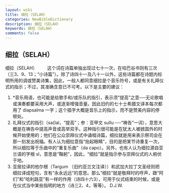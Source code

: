 ```yaml
---
layout: wiki
title: 细拉（SELAH）
categories: NewBibleDictionary
description: 细拉（SELAH）
keywords: 细拉（SELAH）
comments: false
---
```


## 细拉（SELAH）



细拉（SELAH）
　　这个词在诗篇单独出现过七十一次，在哈巴谷书则有三次（三3、9、13；“小诗篇”）。除了诗四十一及八十一以外，这些诗篇都在诗题内标明所用的调或赞美诗集，因此，一般人都同意细拉是个音乐符号，或是有关礼拜仪式的指示；不过，其准确含意已不可考。以下是主要的建议：
1. *音乐用语，也可能是给歌手和/或乐队的指引，表示须“提高”之意──无论歌唱或演奏都要采用大声，或逐渐增强音量。因此旧约的七十士希腊文译本每次都用了 diapsalma 一字；这个插字大概是音乐上的指示，而不是赞美内容的停顿处。
2. 礼拜仪式的指引（sa{lal，“提高”；参：亚甲文 sullu ──“祷告”一词），意思大概是在祷告中提高声音或高举双手。这种指引很可能是在犹太人被掳国外的时候开始使用的；他们在公众崇拜仪式中诵唱诗篇，细拉就是用来表示祭司会在那一刻发出祝福。有人认为细拉意指“抬起眼睛”，目的是把某节诗重复一次，所以细拉等于乐曲中的“重复乐曲”（da capo）。另外，也有人认为细拉源自亚兰语的字根 sl，意思是“鞠躬”，因此，“细拉”就是指示参与崇拜仪式的人俯伏于地。
3. 亚居拉译的他尔根（Targum 〔旧约亚兰文注译〕）和武加大拉丁文圣经则把细拉译成短句，含有“永永远远”的意思。那么“细拉”就是敬拜时的呼声，跟“阿们”和“哈利路亚”有一样的作用（诗四十六3），可用于仪式结束的时候，或是在仪式当中某些指明的地方（诗三2、4，等等）。
D.J.W.




